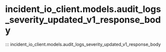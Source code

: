 # incident_io_client.models.audit_logs_severity_updated_v1_response_body

::: incident_io_client.models.audit_logs_severity_updated_v1_response_body